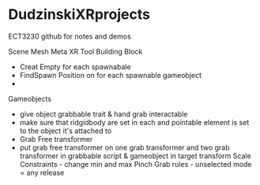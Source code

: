 # DudzinskiXRprojects
ECT3230 github for notes and demos

Scene Mesh Meta XR Tool Building Block
- Creat Empty for each spawnabale
- FindSpawn Position on for each spawnable gameobject
- 
Gameobjects
- give object grabbable trait & hand grab interactable
- make sure that ridgidbody are set in each and pointable element is set to the object it's attached to 
- Grab Free transformer
- put grab free transformer on one grab transformer and two grab transformer in grabbable script & gameobject in target transform
Scale Constraints
        - change min and max
Pinch Grab rules
        - unselected mode = any release
